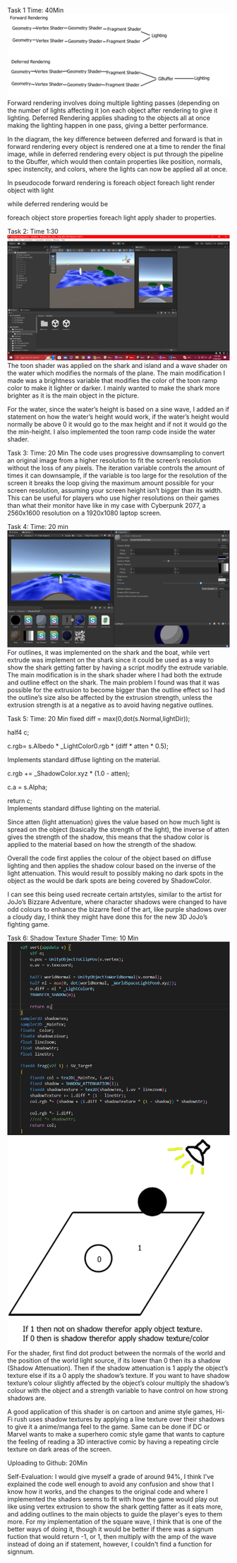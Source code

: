 Task 1
Time: 40Min
![Alt Text](https://github.com/VantasTheViking/Individual-Assignment-2/blob/main/Assets/Scene1/Images/pasted%20image%200.png)
Forward rendering involves doing multiple lighting passes (depending on the number of lights affecting it )on each object after rendering to give it lighting.
Deferred Rendering applies shading to the objects all at once making the lighting happen in one pass, giving a better performance.


In the diagram, the key difference between deferred and forward is that in forward rendering every object is rendered one at a time to render the final image, while in deferred rendering every object is put through the pipeline to the Gbuffer, which would then contain properties like position, normals, spec instencity, and colors, where the lights can now be applied all at once.

In pseudocode forward rendering is
foreach object
	foreach light
		render object with light

while deferred rendering would be

foreach object
	store properties
foreach light
	apply shader to properties.



Task 2:
Time 1:30
![Alt Text](https://github.com/VantasTheViking/Individual-Assignment-2/blob/main/Assets/Scene1/Images/pasted%20image%200%20(1).png)
The toon shader was applied on the shark and island and a wave shader on the water which modifies the normals of the plane.
The main modification I made was a brightness variable that modifies the color of the toon ramp color to make it lighter or darker. I mainly wanted to make the shark more brighter as it is the main object in the picture.

For the water, since the water’s height is based on a sine wave, I added an if statement on how the water’s height would work, if the water’s height would normally be above 0 it would go to the max height and if not it would go the the min-height. I also implemented the toon ramp code inside the water shader.


Task 3:
Time: 20 Min
The code uses progressive downsampling to convert an original image from a higher resolution to fit the screen’s resolution without the loss of any pixels. The iteration variable controls the amount of times it can downsample, if the variable is too large for the resolution of the screen it breaks the loop giving the maximum amount possible for your screen resolution, assuming your screen height isn’t bigger than its width.
This can be useful for players who use higher resolutions on their games than what their monitor have like in my case with Cyberpunk 2077, a 2560x1600 resolution on a 1920x1080 laptop screen.


Task 4:
Time: 20 min
![Alt_Text](https://github.com/VantasTheViking/Individual-Assignment-2/blob/main/Assets/Scene1/Images/pasted%20image%200%20(2).png)
For outlines, it was implemented on the shark and the boat, while vert extrude was implement on the shark since it could be used as a way to show the shark getting fatter by having a script modify the extrude variable.
The main modification is in the shark shader where I had both the extrude and outline effect on the shark. The main problem I found was that it was possible for the extrusion to become bigger than the outline effect so I had the outline’s size also be affected by the extrusion strength, unless the extrusion strength is at a negative as to avoid having negative outlines.




Task 5:
Time: 20 Min
fixed diff = max(0,dot(s.Normal,lightDir));

half4 c;

c.rgb= s.Albedo * _LightColor0.rgb * (diff * atten * 0.5);

Implements standard diffuse lighting on the material.

c.rgb += _ShadowColor.xyz * (1.0 - atten);

c.a = s.Alpha;

return c; <br />
Implements standard diffuse lighting on the material. <br />

Since atten (light attenuation) gives the value based on how much light is spread on the object (basically the strength of the light), the inverse of atten gives the strength of the shadow, this means that the shadow color is applied to the material based on how the strength of the shadow. 

Overall the code first applies the colour of the object based on diffuse lighting and then applies the shadow colour based on the inverse of the light attenuation. This would result to possibly making no dark spots in the object as the would be dark spots are being covered by ShadowColor.

I can see this being used recreate certain artstyles, similar to the artist for JoJo’s Bizzare Adventure, where character shadows were changed to have odd colours to enhance the bizarre feel of the art, like purple shadows over a cloudy day, I think they might have done this for the new 3D JoJo’s fighting game.



Task 6: Shadow Texture Shader
Time: 10 Min
![Alt_Text](https://github.com/VantasTheViking/Individual-Assignment-2/blob/main/Assets/Scene1/Images/pasted%20image%200%20(3).png)
![Alt_Text](https://github.com/VantasTheViking/Individual-Assignment-2/blob/main/Assets/Scene1/Images/pasted%20image%200%20(4).png)
For the shader, first find dot product between the normals of the world and the position of the world light source, if its lower than 0 then its a shadow (Shadow Attenuation). Then if the shadow attenuation is 1 apply the object’s texture else if its a 0 apply the shadow’s texture. If you want to have shadow texture’s colour slightly affected by the object’s colour multiply the shadow’s colour with the object and a strength variable to have control on how strong shadows are. 

A good application of this shader is on cartoon and anime style games, Hi-Fi rush uses shadow textures by applying a line texture over their shadows to give it a anime/manga feel to the game. Same can be done if DC or Marvel wants to make a superhero comic style game that wants to capture the feeling of reading a 3D interactive comic by having a repeating circle texture on dark areas of the screen.

Uploading to Github:
20Min

Self-Evaluation:
I would give myself a grade of around 94%, I think I've explained the code well enough to avoid any confusion and show that I know how it works, and the changes to the original code and where I implemented the shaders seems to fit with how the game would play out like using vertex extrusion to show the shark getting fatter as it eats more, and adding outlines to the main objects to guide the player's eyes to them more. For my implementation of the square wave, I think that is one of the better ways of doing it, though it would be better if there was a signum fuction that would return -1, or 1, then multiply with the amp of the wave instead of doing an if statement, however, I couldn't find a function for signnum.
